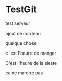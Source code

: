 # TestGit

test serveur

ajout de contenu

quelque chose



c 'est l'heure  de manger

C'est l'heure de la sieste 

ca ne marche pas